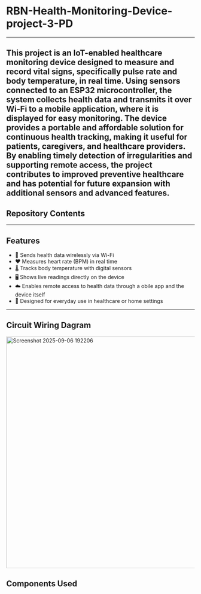 # RBN-Health-Monitoring-Device-project-3-PD
---

This project is an IoT-enabled healthcare monitoring device designed to measure and record vital signs, specifically pulse rate and body temperature, in real time. Using sensors connected to an ESP32 microcontroller, the system collects health data and transmits it over Wi-Fi to a mobile application, where it is displayed for easy monitoring. The device provides a portable and affordable solution for continuous health tracking, making it useful for patients, caregivers, and healthcare providers. By enabling timely detection of irregularities and supporting remote access, the project contributes to improved preventive healthcare and has potential for future expansion with additional sensors and advanced features.
---

## Repository Contents

---
## Features

- 📡 Sends health data wirelessly via Wi-Fi
- ❤️ Measures heart rate (BPM) in real time
- 🌡 Tracks body temperature with digital sensors
- 🖥 Shows live readings directly on the device
- ☁️ Enables remote access to health data through a obile app and the device itself
- 🔋 Designed for everyday use in healthcare or home settings
---

## Circuit Wiring Dagram
<img width="1117" height="620" alt="Screenshot 2025-09-06 192206" src="https://github.com/user-attachments/assets/9bfbd855-af8f-4252-8542-5281151fc399" />


## Components Used
